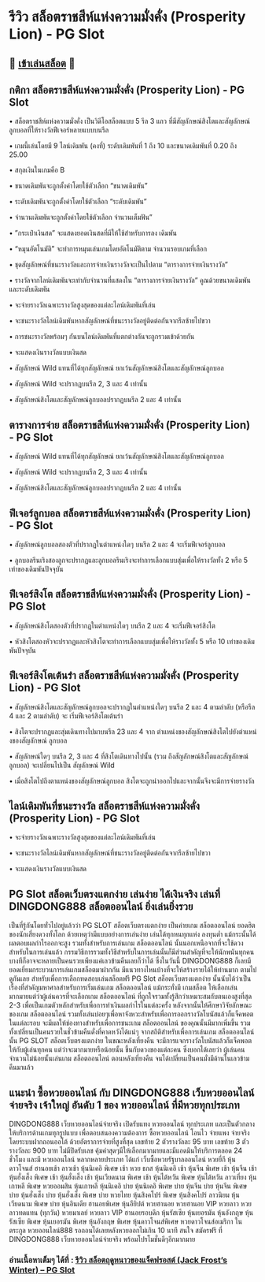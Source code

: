 # รีวิว สล็อตราชสีห์แห่งความมั่งคั่ง (Prosperity Lion) - PG Slot

## 🎰 [เข้าเล่นสล็อต](https://bit.ly/3ryTLaH) 🎰

## กติกา สล็อตราชสีห์แห่งความมั่งคั่ง (Prosperity Lion) - PG Slot

• สล็อตราชสีห์แห่งความมั่งคั่ง เป็นวิดีโอสล็อตแบบ 5 รีล 3 แถว ที่มีสัญลักษณ์สิงโตและสัญลักษณ์ลูกบอลที่ให้รางวัลฟีเจอร์หลายแบบบนรีล

• เกมนี้เล่นโดยมี 9 ไลน์เดิมพัน (คงที่) ระดับเดิมพันที่ 1 ถึง 10 และขนาดเดิมพันที่ 0.20 ถึง 25.00

• สกุลเงินในเกมคือ B

• ขนาดเดิมพันจะถูกตั้งค่าโดยใช้ตัวเลือก “ขนาดเดิมพัน”

• ระดับเดิมพันจะถูกตั้งค่าโดยใช้ตัวเลือก “ระดับเดิมพัน”

• จํานวนเดิมพันจะถูกตั้งค่าโดยใช้ตัวเลือก จํานวนเต็มฟัน”

• ”กระเป๋าเงินสด” จะแสดงยอดเงินสดที่มีให้ใช้สําหรับการลง เดิมพัน

• “หมุนอัตโนมัติ” จะทําการหมุนเล่นเกมโดยอัตโนมัติตาม จํานวนรอบเกมที่เลือก

• ชุดสัญลักษณ์ที่ชนะรางวัลและการจ่ายเงินรางวัลจะเป็นไปตาม “ตารางการจ่ายเงินรางวัล”

• รางวัลจากไลน์เดิมพันจะเท่ากับจํานวนที่แสดงใน “ตารางการจ่ายเงินรางวัล” คูณด้วยขนาดเดิมพันและระดับเดิมพัน

• จะจ่ายรางวัลเฉพาะรางวัลสูงสุดของแต่ละไลน์เดิมพันที่เล่น

• จะชนะรางวัลไลน์เดิมพันหากสัญลักษณ์ที่ชนะรางวัลอยู่ติดต่อกันจากรีลซ้ายไปขวา

• การชนะรางวัลพร้อมๆ กันบนไลน์เดิมพันที่แตกต่างกันจะถูกรวมเข้าด้วยกัน

• จะแสดงเงินรางวัลแบบเงินสด

• สัญลักษณ์ Wild แทนที่ได้ทุกสัญลักษณ์ ยกเว้นสัญลักษณ์สิงโตและสัญลักษณ์ลูกบอล

• สัญลักษณ์ Wild จะปรากฏบนรีล 2, 3 และ 4 เท่านั้น

• สัญลักษณ์สิงโตและสัญลักษณ์ลูกบอลปรากฏบนรีล 2 และ 4 เท่านั้น

## ตารางการจ่าย สล็อตราชสีห์แห่งความมั่งคั่ง (Prosperity Lion) - PG Slot

• สัญลักษณ์ Wild แทนที่ได้ทุกสัญลักษณ์ ยกเว้นสัญลักษณ์สิงโตและสัญลักษณ์ลูกบอล

• สัญลักษณ์ Wild จะปรากฏบนรีล 2, 3 และ 4 เท่านั้น

• สัญลักษณ์สิงโตและสัญลักษณ์ลูกบอลปรากฏบนรีล 2 และ 4 เท่านั้น

## ฟีเจอร์ลูกบอล สล็อตราชสีห์แห่งความมั่งคั่ง (Prosperity Lion) - PG Slot

• สัญลักษณ์ลูกบอลสองตัวที่ปรากฏในตําแหน่งใดๆ บนรีล 2 และ 4 จะเริ่มฟีเจอร์ลูกบอล

• ลูกบอลรีนเริงสองลูกจะปรากฏและลูกบอลรีนเริงจะทําการเลือกแบบสุ่มเพื่อให้รางวัลทั้ง 2 หรือ 5 เท่าของเดิมพันปัจจุบัน

## ฟีเจอร์สิงโต สล็อตราชสีห์แห่งความมั่งคั่ง (Prosperity Lion) - PG Slot

• สัญลักษณ์สิงโตสองตัวที่ปรากฏในตําแหน่งใดๆ บนรีล 2 และ 4 จะเริ่มฟีเจอร์สิงโต

• หัวสิงโตสองหัวจะปรากฏและหัวสิงโตจะทําการเลือกแบบสุ่มเพื่อให้รางวัลทั้ง 5 หรือ 10 เท่าของเดิมพันปัจจุบัน

## ฟีเจอร์สิงโตเต้นรำ สล็อตราชสีห์แห่งความมั่งคั่ง (Prosperity Lion) - PG Slot

• สัญลักษณ์สิงโตและสัญลักษณ์ลูกบอลจะปรากฏในตําแหน่งใดๆ บนรีล 2 และ 4 ตามลําดับ (หรือรีล 4 และ 2 ตามลําดับ) จะ เริ่มฟีเจอร์สิงโตเต้นรํา

• สิงโตจะปรากฏและสุ่มเดินทางไปมาบนรีล 23 และ 4 จาก ตําแหน่งของสัญลักษณ์สิงโตไปยังตําแหน่งของสัญลักษณ์ ลูกบอล

• สัญลักษณ์ใดๆ บนรีล 2, 3 และ 4 ที่สิงโตเดินทางไปนั้น (รวม ถึงสัญลักษณ์สิงโตและสัญลักษณ์ลูกบอล) จะเปลี่ยนไปเป็น สัญลักษณ์ Wild

• เมื่อสิงโตไปถึงตาแหน่งของสัญลักษณ์ลูกบอล สิงโตจะถูกนําออกไปและจากนั้นจึงจะมีการจ่ายรางวัล

## ไลน์เดิมพันที่ชนะรางวัล สล็อตราชสีห์แห่งความมั่งคั่ง (Prosperity Lion) - PG Slot

• จะจ่ายรางวัลเฉพาะรางวัลสูงสุดของแต่ละไลน์เดิมพันที่เล่น

• จะชนะรางวัลไลน์เดิมพันหากสัญลักษณ์ที่ชนะรางวัลอยู่ติดต่อกันจากรีลซ้ายไปขวา

• จะแสดงเงินรางวัลแบบเงินสด

## PG Slot สล็อตเว็บตรงแตกง่าย เล่นง่าย ได้เงินจริง เล่นที่ DINGDONG888 สล็อตออนไลน์ ยิ่งเล่นยิ่งรวย
เป็นที่รู้กันโดยทั่วไปอยู่แล้วว่า PG SLOT สล็อตเว็บตรงแตกง่าย เป็นค่ายเกม สล็อตออนไลน์ ยอดฮิตของนักเสี่ยงดวงทั้งโลก ด้วยเหตุว่ามีแบบอย่างการเล่นง่าย เล่นได้ทุกหนทุกแห่ง ลงทุนต่ำ แม้กระนั้นได้ผลตอบผลกำไรออกจะสูง รวมทั้งสำหรับการเล่นเกม สล็อตออนไลน์ นั้นนอกเหนือจากที่จะใช้ดวงสำหรับในการเล่นแล้ว กรรมวิธีการรวมทั้งวิธีสำหรับในการเล่นนั้นก็มีส่วนสำคัญที่จะให้นักพนันทุกคนบางทีก็อาจจะหลายเป็นคนรวยเพียงแค่เลวข้ามคืนเลยก็ว่าได้ ซึ่งในวันนี้ DINGDONG888 ก็เลยมียอดเยี่ยมกระบวนการเล่นเกมสล็อตมาฝากกัน มีแนวทางไหนบ้างที่จะให้สร้างรายได้ให้ท่านมาก ตามไปดูกันเลย สำหรับเพื่อการเลือกทดสอบเล่นสล็อตฟรี PG Slot สล็อตเว็บตรงแตกง่าย นั้นนับได้ว่าเป็นเรื่องที่สำคัญมหาศาลสำหรับการเริ่มเล่นเกม สล็อตออนไลน์ แม้กระทั่งมี เกมสล็อต ให้เลือกเล่นมากมายแต่ว่าผู้เล่นควรที่จะเลือกเกม สล็อตออนไลน์ ที่ถูกใจรวมทั้งรู้สึกว่าเหมาะสมกับตนเองสูงที่สุด 2-3 เพื่อเป็นเกมตัวหลักสำหรับเพื่อการทำเงินผลกำไรในแต่ละครั้ง หลังจากนั้นให้ศึกษาวิจัยลักษณะของเกม สล็อตออนไลน์ รวมทั้งเล่นบ่อยๆเพื่อหาจังหวะสำหรับเพื่อการออกรางวัลโบนัสแล้วก็แจ็คพอตในแต่ละรอบ จะมีผลให้ช่องทางสำหรับเพื่อการชนะเกม สล็อตออนไลน์ ของคุณนั้นมีมากเพิ่มขึ้น รวมทั้งเปลี่ยนเป็นคนรวยในชั่วข้ามคืนดั่งที่คาดหวังได้แน่ๆ จากสถิติสำหรับเพื่อการเล่นเกม สล็อตออนไลน์ นั้น PG SLOT สล็อตเว็บตรงแตกง่าย ในขณะหลังเที่ยงคืน จะมีการแจกรางวัลโบนัสแล้วก็แจ็คพอต ให้กับผู้เล่นทุกคน แต่ว่าจะมากมายหรือน้อยนั้น ขึ้นกับดวงของแต่ละคน ซึ่งบอกได้เลยว่า ผู้เล่นคนจำนวนไม่น้อยนั้นเล่นเกม สล็อตออนไลน์ ตอนหลังเที่ยงคืน จนได้เปลี่ยนเป็นคนมั่งมีด้านในเลวข้ามคืนมาแล้ว

## แนะนำ ซื้อหวยออนไลน์ กับ DINGDONG888 เว็บหวยออนไลน์จ่ายจริง เจ้าใหญ่ อันดับ 1 ของ หวยออนไลน์ ที่มีหวยทุกประเภท
DINGDONG888 เว็บหวยออนไลน์จ่ายจริง เปิดรับแทง หวยออนไลน์ ทุกประเภท และเป็นตัวกลางให้บริการด้านเกมทุกรูปแบบ เพื่อตอบสนองความต้องการ ซื้อหวยออนไลน์ โอนไว จ่ายแพง จ่ายจริง โดยระบบฝากถอนออโต้ ด้วยอัตราการจ่ายที่สูงที่สุด เลขท้าย 2 ตัวรางวัลละ 95 บาท เลขท้าย 3 ตัวรางวัลละ 900 บาท ไม่มีปิดรับเลข คุ้มค่าสุดๆมีให้เลือกมากมายและมีแอดมินให้บริการตลอด 24 ชั่วโมง และมี หวยออนไลน์ หลากหลายประเภท ได้แก่ เว็บซื้อหวยรัฐบาลออนไลน์ หวยยี่กี หุ้นดาวโจนส์ ฮานอยเช้า ลาวเช้า หุ้นนิเคอิ พิเศษ เช้า หวย ธกส หุ้นนิเคอิ เช้า หุ้นจีน พิเศษ เช้า หุ้นจีน เช้า หุ้นฮั่งเส็ง พิเศษ เช้า หุ้นฮั่งเส็ง เช้า หุ้นเวียดนาม พิเศษ เช้า หุ้นไต้หวัน พิเศษ หุ้นไต้หวัน ลาวเที่ยง หุ้นเกาหลี พิเศษ หวยออมสิน หุ้นเกาหลี หุ้นนิเคอิ บ่าย หุ้นนิเคอิ พิเศษ บ่าย หุ้นจีน บ่าย หุ้นจีน พิเศษ บ่าย หุ้นฮั่งเส็ง บ่าย หุ้นฮั่งเส็ง พิเศษ บ่าย หวยไทย หุ้นสิงคโปร์ พิเศษ หุ้นสิงคโปร์ ลาวนิยม หุ้นเวียดนาม พิเศษ บ่าย หุ้นอินเดีย ฮานอยพิเศษ หุ้นอียิปต์ หวยฮานอย หวยฮานอย VIP หวยลาว หวยลาวทดแทน (ทุกวัน) หวยมาเลย์ หวยลาว VIP ฮานอยรอบดึก หุ้นรัสเซีย หุ้นเยอรมัน หุ้นอังกฤษ หุ้นรัสเซีย พิเศษ หุ้นเยอรมัน พิเศษ หุ้นอังกฤษ พิเศษ หุ้นดาวโจนส์พิเศษ หวยดาวโจนส์อเมริกา ในตระกูล หวยออนไลน์888 รอถอนได้เลยหลังหวยออกไม่เกิน 10 นาที สนใจ สมัครฟรี ที่ DINGDONG888 เว็บหวยออนไลน์จ่ายจริง พร้อมโปรโมชั่นดีๆอีกมากมาย

### อ่านเนื้อหาเต็มๆ ได้ที่ : [รีวิว สล็อตฤดูหนาวของแจ็คฟรอสต์ (Jack Frost’s Winter) – PG Slot](https://dingdong888.co/pg-slot/jack-frosts-winter/)
